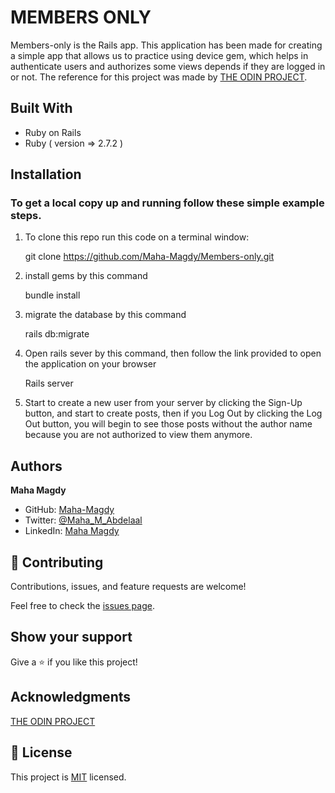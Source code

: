 # MEMBERS ONLY

Members-only is the Rails app. This application has been made for creating a simple app that allows us to practice using device gem, which helps in authenticate users and authorizes some views depends if they are logged in or not.
The reference for this project was made by [THE ODIN PROJECT](https://www.theodinproject.com/paths/full-stack-ruby-on-rails/courses/ruby-on-rails/lessons/authentication).

## Built With

- Ruby on Rails
- Ruby ( version => 2.7.2 )

## Installation

### To get a local copy up and running follow these simple example steps.

1. To clone this repo run this code on a terminal window: 

   git clone https://github.com/Maha-Magdy/Members-only.git

2. install gems by this command

   bundle install

3. migrate the database by this command

   rails db:migrate

4. Open rails sever by this command, then follow the link provided to open the application on your browser

   Rails server

5. Start to create a new user from your server by clicking the Sign-Up button, and start to create posts, then if you Log Out by clicking the Log Out button, you will begin to see those posts without the author name because you are not authorized to view them anymore.

## Authors

**Maha Magdy**

- GitHub: [Maha-Magdy](https://github.com/Maha-Magdy)
- Twitter: [@Maha_M_Abdelaal](https://twitter.com/Maha_M_Abdelaal)
- LinkedIn: [Maha Magdy](https://www.linkedin.com/in/maha-magdy-abdelaal/)

## 🤝 Contributing

Contributions, issues, and feature requests are welcome!

Feel free to check the [issues page]( https://github.com/Maha-Magdy/Members-only/issues ).

## Show your support

Give a ⭐️ if you like this project!

## Acknowledgments
[THE ODIN PROJECT](https://www.theodinproject.com/paths/full-stack-ruby-on-rails/courses/ruby-on-rails/lessons/sessions-cookies-and-authentication)

## 📝 License

This project is [MIT](./LICENSE) licensed.
